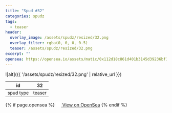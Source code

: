 ```yaml
---
title: "Spud #32"
categories: spudz
tags:
  - teaser
header:
  overlay_image: /assets/spudz/resized/32.png
  overlay_filter: rgba(0, 0, 0, 0.5)
  teaser: /assets/spudz/resized/32.png
excerpt: ""
opensea: https://opensea.io/assets/matic/0x112d18c861d401b3145d39236bf149f01e18beed/32
---
```

![alt]({{ '/assets/spudz/resized/32.png' | relative_url }})

| id | 32 |
|-|-|
| spud type | teaser |

{% if page.opensea %}
<a href="{{page.opensea}}" class="btn btn--info" onclick="window.open(this.href, '_blank'); return false;"><img src="/assets/images/opensea.svg" width="16px"><span>  View on OpenSea</span></a>
{% endif %}
